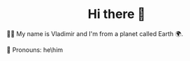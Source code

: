 <h1 align="center">Hi there 👋</h1>

🙋‍♂️ My name is Vladimir and I'm from a planet called Earth 🌍.

🤠 Pronouns: he\him

<!--
- 🔭 I’m currently working on ...
- 🌱 I’m currently learning ...
- 👯 I’m looking to collaborate on ...
- 🤔 I’m looking for help with ...
- 💬 Ask me about ...
- 📫 How to reach me: ...
- 
- ⚡ Fun fact: ...
-->
